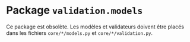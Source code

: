 # Package `validation.models`

Ce package est obsolète. Les modèles et validateurs doivent être placés dans les fichiers `core/*/models.py` et `core/*/validation.py`.
